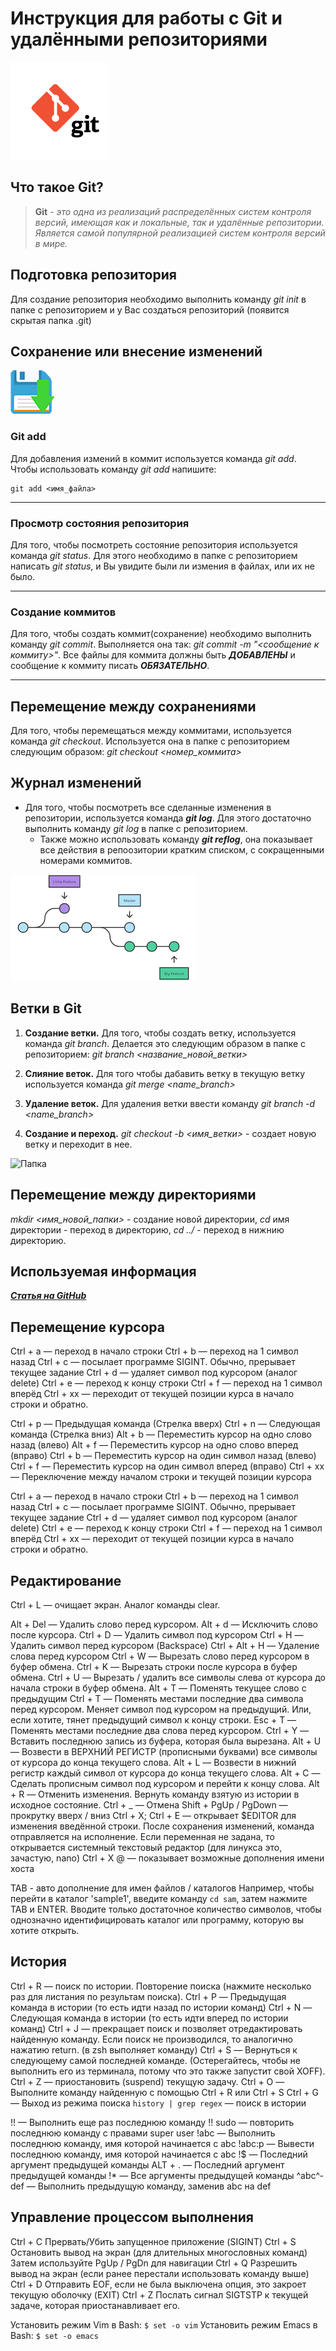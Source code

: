 # Инструкция для работы с Git и удалёнными репозиториями

![Лого](git_logo.png)

## Что такое Git?

>**Git** *- это одна из реализаций распределённых систем контроля версий, имеющая как и локальные, так и удалённые репозитории. Является самой популярной реализацией систем контроля версий в мире.*

## Подготовка репозитория

Для создание репозитория необходимо выполнить команду *git init*  в папке с репозиторием и у Вас создаться репозиторий (появится скрытая папка .git)

## Сохранение или внесение изменений

![Сохранение](save.png)

### Git add

Для добавления измений в коммит используется команда *git add*. Чтобы использовать команду *git add* напишите:

```text
git add <имя_файла>
```

***

### Просмотр состояния репозитория

Для того, чтобы посмотреть состояние репозитория используется команда *git status*. Для этого необходимо в папке с репозиторием написать *git status*, и Вы увидите были ли измения в файлах, или их не было.
***

### Создание коммитов

Для того, чтобы создать коммит(сохранение) необходимо выполнить команду *git commit*. Выполняется она так: *git commit -m "&lt;сообщение к коммиту&gt;"*. Все файлы для коммита должны быть ***ДОБАВЛЕНЫ*** и сообщение к коммиту писать ***ОБЯЗАТЕЛЬНО***.
***

## Перемещение между сохранениями

Для того, чтобы перемещаться между коммитами, используется команда *git checkout*. Используется она в папке с репозиторием следующим образом: *git checkout &lt;номер_коммита&gt;*

## Журнал изменений

- Для того, чтобы посмотреть все сделанные изменения в репозитории, используется команда ***git log***. Для этого достаточно выполнить команду *git log* в папке с репозиторием.
  - Также можно использовать команду ***git reflog***, она показывает все        действия в репоозитории кратким списком, с сокращенными номерами коммитов.

![Ветки](git.png)

## Ветки в Git

1. **Создание ветки.**
Для того, чтобы создать ветку, используется команда *git branch*. Делается это следующим образом в папке с репозиторием: *git branch &lt;название_новой_ветки&gt;*

2. **Слияние веток.**
Для того чтобы дабавить ветку в текущую ветку используется команда *git merge &lt;name_branch&gt;*

3. **Удаление веток.**
Для удаления ветки ввести команду *git branch -d &lt;name_branch&gt;*

4. **Создание и переход.**
*git checkout -b &lt;имя_ветки&gt;* - создает новую ветку и переходит в нее.

![Папка](https://lh5.ggpht.com/Iy2SF6C-E54bW_AwwPfymQ__MqQgx_iPRnVjvsgI0BbXA3FFiJDU6R6EcqXAZQ9iviRT=w170)

## Перемещение между директориями

*mkdir &lt;имя_новой_папки&gt;* - создание новой директории, *cd* имя директории - переход в директорию, *cd ../* - переход в нижнию директорию.

## Используемая информация

 [***Статья на GitHub***](https://docs.github.com/en/get-started/writing-on-github/getting-started-with-writing-and-formatting-on-github/basic-writing-and-formatting-syntax)

## Перемещение курсора

Ctrl + a — переход в начало строки
Ctrl + b — переход на 1 символ назад
Ctrl + c — посылает программе SIGINT. Обычно, прерывает текущее задание
Ctrl + d — удаляет символ под курсором (аналог delete)
Ctrl + e — переход к концу строки
Ctrl + f — переход на 1 символ вперёд
Ctrl + xx — переходит от текущей позиции курса в начало строки и обратно. 

Ctrl + p — Предыдущая команда (Стрелка вверх)
Ctrl + n — Следующая команда (Стрелка вниз)
Alt + b — Переместить курсор на одно слово назад (влево)
Alt + f — Переместить курсор на одно слово вперед (вправо)
Ctrl + b — Переместить курсор на один символ назад (влево)
Ctrl + f — Переместить курсор на один символ вперед (вправо)
Ctrl + xx — Переключение между началом строки и текущей позиции курсора

Ctrl + a — переход в начало строки
Ctrl + b — переход на 1 символ назад 
Ctrl + c — посылает программе SIGINT. Обычно, прерывает текущее задание
Ctrl + d — удаляет символ под курсором (аналог delete)
Ctrl + e — переход к концу строки
Ctrl + f — переход на 1 символ вперёд
Ctrl + xx — переходит от текущей позиции курса в начало строки и обратно.

## Редактирование

Ctrl + L — очищает экран. Аналог команды clear.

Alt + Del — Удалить слово перед курсором.
  Alt + d — Исключить слово после курсора.
 Ctrl + D — Удалить символ под курсором
 Ctrl + H — Удалить символ перед курсором (Backspace)
 Ctrl + Alt + H — Удаление слова перед курсором
 Ctrl + W — Вырезать слово перед курсором в буфер обмена.
 Ctrl + K — Вырезать строки после курсора в буфер обмена.
 Ctrl + U — Вырезать / удалить все символы слева от курсора до начала строки  в буфер обмена.
  Alt + T — Поменять текущее слово с предыдущим
 Ctrl + T — Поменять местами последние два символа перед курсором. Меняет символ под курсором на предыдущий. Или, если хотите, тянет предыдущий символ к концу строки. 
 Esc + T — Поменять местами последние два слова перед курсором.
 Ctrl + Y — Вставить последнюю запись из буфера, которая была вырезана.
  Alt + U — Возвести в ВЕРХНИЙ РЕГИСТР (прописными буквами) все символы от курсора до конца текущего слова.
  Alt + L — Возвести в нижний регистр каждый символ от курсора до конца текущего слова.
  Alt + C — Сделать прописным символ под курсором и перейти к концу слова.
  Alt + R — Отменить изменения. Вернуть команду взятую из истории в исходное состояние.
 Ctrl + _ — Отмена
 Shift + PgUp / PgDown — прокрутку вверх / вниз
Ctrl + X; Ctrl + E — открывает $EDITOR для изменения введённой строки. После сохранения изменений, команда отправляется на исполнение. Если переменная не задана, то открывается системный текстовый редактор (для линукса это, зачастую, nano)
Ctrl + X @ — показывает возможные дополнения имени хоста

TAB - авто дополнение для имен файлов / каталогов
Например, чтобы перейти в каталог 'sample1', введите команду ```cd sam```, затем нажмите TAB и ENTER. Вводите только достаточное количество символов, чтобы однозначно идентифицировать каталог или программу, которую вы хотите открыть.

## История
Ctrl + R — поиск по истории. Повторение поиска (нажмите несколько раз для листания по результам поиска).
Ctrl + P — Предыдущая команда в истории (то есть идти назад по истории команд)
Ctrl + N — Следующая команда в истории (то есть идти вперед по истории команд)
Ctrl + J — прекращает поиск и позволяет отредактировать найденную команду. Если поиск не производился, то аналогично нажатию return. (в zsh выполняет команду)
Ctrl + S — Вернуться к следующему самой последней команде. (Остерегайтесь, чтобы не выполнить его из терминала, потому что это также запустит свой XOFF).
Ctrl + Z — приостановить (suspend) текущую задачу.
Ctrl + O — Выполните команду найденную с помощью Ctrl + R или Ctrl + S
Ctrl + G — Выход из режима поиска
```history | grep regex``` — поиск в истории

!!          — Выполнить еще раз последнюю команду
!! sudo — повторить последнюю команду с правами super user
!abc    — Выполнить последнюю команду, имя которой начинается с abc
!abc:p  — Вывести последнюю команду, имя которой начинается с abc 
!$      — Последний аргумент предыдущей команды
ALT + . — Последний аргумент предыдущей команды
!*      — Все аргументы предыдущей команды
^abc­^­def — Выполнить предыдущую команду, заменив abc на def

## Управление процессом выполнения
Ctrl + C  Прервать/Убить запущенное приложение (SIGINT)
Ctrl + S Остановить вывод на экран (для длительных многословных команд)
             Затем используйте PgUp / PgDn для навигации
  Ctrl + Q Разрешить вывод на экран (если ранее перестали использовать команду выше)
  Ctrl + D Отправить EOF, если не была выключена опция, это закроет текущую оболочку (EXIT)
  Ctrl + Z Послать сигнал SIGTSTP к текущей задаче, которая приостанавливает его.


Установить режим Vim в Bash:
```$ set -o vim```
Установить режим Emacs в Bash:
```$ set -o emacs```
